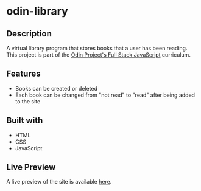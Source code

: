 # odin-library


## Description
  A virtual library program that stores books that a user has been reading. This project is part of the [Odin Project's Full Stack JavaScript](https://www.theodinproject.com/paths/full-stack-javascript?) curriculum.
  
## Features 
* Books can be created or deleted 
* Each book can be changed from "not read" to "read" after being added to the site

## Built with
* HTML
* CSS
* JavaScript

## Live Preview
A live preview of the site is available [here](https://csiv23.github.io/odin-library/).
